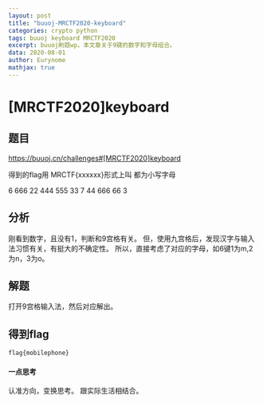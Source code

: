```yaml
---
layout: post
title: "buuoj-MRCTF2020-keyboard"
categories: crypto python
tags: buuoj keyboard MRCTF2020
excerpt: buuoj刷题wp，本文章关于9键的数字和字母组合。
data: 2020-08-01
author: Eurynome
mathjax: true
---
```


# [MRCTF2020]keyboard
## 题目
https://buuoj.cn/challenges#[MRCTF2020]keyboard

得到的flag用
MRCTF{xxxxxx}形式上叫
都为小写字母

6
666
22
444
555
33
7
44
666
66
3

## 分析
刚看到数字，且没有1，判断和9宫格有关。
但，使用九宫格后，发现汉字与输入法习惯有关，有挺大的不确定性。
所以，直接考虑了对应的字母，如6键1为m,2为n，3为o。

## 解题
打开9宫格输入法，然后对应解出。

## 得到flag
```
flag{mobilephone}
```

#### 一点思考
认准方向，变换思考。
跟实际生活相结合。
